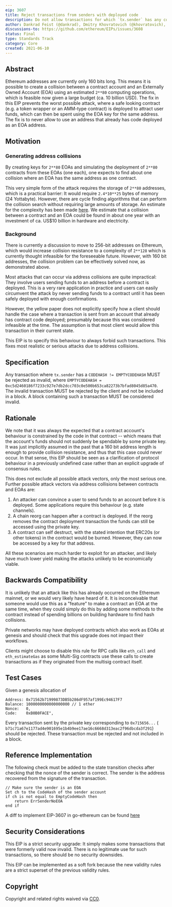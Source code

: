 ```yaml
---
eip: 3607
title: Reject transactions from senders with deployed code
description: Do not allow transactions for which `tx.sender` has any code deployed.
author: Dankrad Feist (@dankrad), Dmitry Khovratovich (@khovratovich), Marius van der Wijden (@MariusVanDerWijden)
discussions-to: https://github.com/ethereum/EIPs/issues/3608
status: Final
type: Standards Track
category: Core
created: 2021-06-10
---
```


## Abstract

Ethereum addresses are currently only 160 bits long. This means it is possible to create a collision between a contract account and an Externally Owned Account (EOA) using an estimated `2**80` computing operations, which is feasible now given a large budget (ca. 10 billion USD). The fix in this EIP prevents the worst possible attack, where a safe looking contract (e.g. a token wrapper or an AMM-type contract) is deployed to attract user funds, which can then be spent using the EOA key for the same address. The fix is to never allow to use an address that already has code deployed as an EOA address.

## Motivation

### Generating address collisions

By creating keys for `2**80` EOAs and simulating the deployment of `2**80` contracts from these EOAs (one each), one expects to find about one collision where an EOA has the same address as one contract.

This very simple form of the attack requires the storage of `2**80` addresses, which is a practical barrier: It would require `2.4*10**25` bytes of memory (24 Yottabyte). However, there are cycle finding algorithms that can perform the collision search without requiring large amounts of storage. An estimate for the complexity has been made [here](https://hackmd.io/Vzhp5YJyTT-LhWm_s0JQpA). We estimate that a collision between a contract and an EOA could be found in about one year with an investment of ca. US$10 billion in hardware and electricity.

### Background

There is currently a discussion to move to 256-bit addresses on Ethereum, which would increase collision resistance to a complexity of `2**128` which is currently thought infeasible for the foreseeable future. However, with 160 bit addresses, the collision problem can be effectively solved now, as demonstrated above.

Most attacks that can occur via address collisions are quite impractical: They involve users sending funds to an address before a contract is deployed. This is a very rare application in practice and users can easily circumvent the attack by never sending funds to a contract until it has been safely deployed with enough confirmations.

However, the yellow paper does not explicitly specify how a client should handle the case where a transaction is sent from an account that already has contract code deployed; presumably because this was considered infeasible at the time. The assumption is that most client would allow this transaction in their current state.

This EIP is to specify this behaviour to always forbid such transactions. This fixes most realistic or serious attacks due to address collisions.


## Specification

Any transaction where `tx.sender` has a `CODEHASH != EMPTYCODEHASH` MUST be rejected as invalid, where `EMPTYCODEHASH = 0xc5d2460186f7233c927e7db2dcc703c0e500b653ca82273b7bfad8045d85a470`.
The invalid transaction MUST be rejected by the client and not be included in a block.
A block containing such a transaction MUST be considered invalid.

## Rationale

We note that it was always the expected that a contract account's behaviour is constrained by the code in that contract -- which means that the account's funds should not suddenly be spendable by some private key. It was just implicitly assumed in the past that a 160 bit address length is enough to provide collision resistance, and thus that this case could never occur. In that sense, this EIP should be seen as a clarification of protocol behaviour in a previously undefined case rather than an explicit upgrade of consensus rules.

This does not exclude all possible attack vectors, only the most serious one. Further possible attack vectors via address collisions between contracts and EOAs are:
1. An attacker can convince a user to send funds to an account before it is deployed. Some applications require this behaviour (e.g. state channels).
2. A chain reorg can happen after a contract is deployed. If the reorg removes the contract deployment transaction the funds can still be accessed using the private key.
3. A contract can self destruct, with the stated intention that ERC20s (or other tokens) in the contract would be burned. However, they can now be accessed by a key for that address.

All these scenarios are much harder to exploit for an attacker, and likely have much lower yield making the attacks unlikely to be economically viable.

## Backwards Compatibility

It is unlikely that an attack like this has already occurred on the Ethereum mainnet, or we would very likely have heard of it. It is inconceivable that someone would use this as a "feature" to make a contract an EOA at the same time, when they could simply do this by adding some methods to the contract instead of spending billions on building hardware to find hash collisions.

Private networks may have deployed contracts which also work as EOAs at genesis and should check that this upgrade does not impact their workflows.

Clients might choose to disable this rule for RPC calls like `eth_call` and `eth_estimateGas` as some Multi-Sig contracts use these calls to create transactions as if they originated from the multisig contract itself. 

## Test Cases

Given a genesis allocation of  
```
Address: 0x71562b71999873DB5b286dF957af199Ec94617F7
Balance: 1000000000000000000 // 1 ether
Nonce:   0,
Code:    0xB0B0FACE",
```
Every transaction sent by the private key corresponding to `0x715656...` (
`b71c71a67e1177ad4e901695e1b4b9ee17ae16c6668d313eac2f96dbcda3f291`) should be rejected.
These transaction must be rejected and not included in a block.

## Reference Implementation

The following check must be added to the state transition checks after checking that the nonce of the sender is correct.
The sender is the address recovered from the signature of the transaction.
```
// Make sure the sender is an EOA
Set ch to the CodeHash of the sender account
if ch is not equal to EmptyCodeHash then
	return ErrSenderNoEOA
end if
```

A diff to implement EIP-3607 in go-ethereum can be found [here](../assets/eip-3607/geth.diff)

## Security Considerations

This EIP is a strict security upgrade: It simply makes some transactions that were formerly valid now invalid. There is no legitimate use for such transactions, so there should be no security downsides.

This EIP can be implemented as a soft fork because the new validity rules are a strict superset of the previous validity rules.


## Copyright
Copyright and related rights waived via [CC0](../LICENSE.md).
